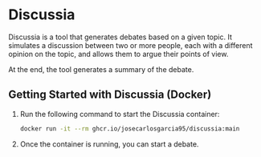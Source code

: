# Discussia

Discussia is a tool that generates debates based on a given topic. It simulates a discussion between two or more people, each with a different opinion on the topic, and allows them to argue their points of view.

At the end, the tool generates a summary of the debate.

## Getting Started with Discussia (Docker)

1. Run the following command to start the Discussia container:

   ```bash
   docker run -it --rm ghcr.io/josecarlosgarcia95/discussia:main
   ```

2. Once the container is running, you can start a debate.
